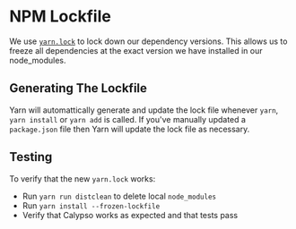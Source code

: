 NPM Lockfile
============

We use [`yarn.lock`](https://classic.yarnpkg.com/en/docs/yarn-lock/)
to lock down our dependency versions. This allows us to freeze all dependencies at the
exact version we have installed in our node_modules.

## Generating The Lockfile

Yarn will automattically generate and update the lock file whenever `yarn`, `yarn install` or `yarn add` is called. If you've manually updated a `package.json` file then Yarn will update the lock file as necessary.

## Testing

To verify that the new `yarn.lock` works:

- Run `yarn run distclean` to delete local `node_modules`
- Run `yarn install --frozen-lockfile`
- Verify that Calypso works as expected and that tests pass
